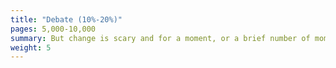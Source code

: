 ```yaml
---
title: "Debate (10%-20%)"
pages: 5,000-10,000
summary: But change is scary and for a moment, or a brief number of moments, the main character doubts the journey they must take. Can I face this challenge? Do I have what it takes? Should I go at all? It is the last chance for the hero to chicken out.
weight: 5
---
```


